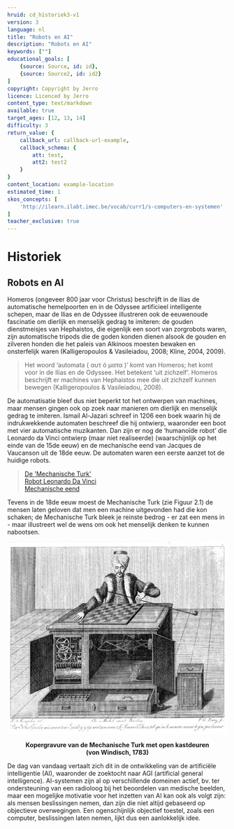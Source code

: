 ```yaml
---
hruid: cd_historiek3-v1
version: 3
language: nl
title: "Robots en AI"
description: "Robots en AI"
keywords: [""]
educational_goals: [
    {source: Source, id: id}, 
    {source: Source2, id: id2}
]
copyright: Copyright by Jerro
licence: Licenced by Jerro
content_type: text/markdown
available: true
target_ages: [12, 13, 14]
difficulty: 3
return_value: {
    callback_url: callback-url-example,
    callback_schema: {
        att: test,
        att2: test2
    }
}
content_location: example-location
estimated_time: 1
skos_concepts: [
    'http://ilearn.ilabt.imec.be/vocab/curr1/s-computers-en-systemen'
]
teacher_exclusive: true
---
```


# Historiek

## Robots en AI 
Homeros (ongeveer 800 jaar voor Christus) beschrijft in de Ilias de automatische hemelpoorten en in de Odyssee artificieel intelligente schepen, maar de Ilias en de Odyssee illustreren ook de eeuwenoude fascinatie om dierlijk en menselijk gedrag te imiteren: de gouden dienstmeisjes van Hephaistos, die eigenlijk een soort van zorgrobots waren, zijn automatische tripods die de goden konden dienen alsook de gouden en zilveren honden die het paleis van Alkinoos moesten bewaken en onsterfelijk waren (Kalligeropoulos & Vasileiadou, 2008; Kline, 2004, 2009). 

> Het woord ‘automata ( αυτ ó µατα )’ komt van Homeros; het komt voor in de Ilias en de Odyssee. Het betekent ‘uit zichzelf’. Homeros beschrijft er machines van Hephaistos mee die uit zichzelf kunnen bewegen (Kalligeropoulos & Vasileiadou, 2008). 

De automatisatie bleef dus niet beperkt tot het ontwerpen van machines, maar mensen gingen ook op zoek naar manieren om dierlijk en menselijk gedrag te imiteren. Ismail Al-Jazari schreef in 1206 een boek waarin hij de indrukwekkende automaten beschreef die hij ontwierp, waaronder een boot met vier automatische muzikanten. Dan zijn er nog de ‘humanoïde robot’ die Leonardo da Vinci ontwierp (maar niet realiseerde) (waarschijnlijk op het einde van de 15de eeuw) en de mechanische eend van Jacques de Vaucanson uit de 18de eeuw. De automaten waren een eerste aanzet tot de huidige robots. 

> [De 'Mechanische Turk'](https://youtu.be/N4ccP8MwR50https://youtu.be/MCW_wp0dgF4) </br>
> [Robot Leonardo Da Vinci](https://nl.wikipedia.org/wiki/Leonardo_da_Vinci%27s_robot) </br>
> [Mechanische eend](https://klara.be/de-mechanische-eend-van-jacques-de-vaucanson) 

Tevens in de 18de eeuw moest de Mechanische Turk (zie Figuur 2.1) de mensen laten geloven dat men een machine uitgevonden had die kon schaken; de Mechanische Turk bleek je reinste bedrog - er zat een mens in - maar illustreert wel de wens om ook het menselijk denken te kunnen nabootsen. 

![Kopergravure van de Mechanische Turk met open kastdeuren (von Windisch, 1783)](embed/image.png) 
<figure>
    <figcaption align = "center"><b>Kopergravure van de Mechanische Turk met open kastdeuren (von Windisch, 1783)</b></figcaption>
</figure>

De dag van vandaag vertaalt zich dit in de ontwikkeling van de artificiële intelligentie (AI), waaronder de zoektocht naar AGI (artificial general intelligence). AI-systemen zijn al op verschillende domeinen actief, bv. ter ondersteuning van een radioloog bij het beoordelen van medische beelden, maar een mogelijke motivatie voor het inzetten van AI kan ook als volgt zijn: als mensen beslissingen nemen, dan zijn die niet altijd gebaseerd op objectieve overwegingen. Een ogenschijnlijk objectief toestel, zoals een computer, beslissingen laten nemen, lijkt dus een aanlokkelijk idee. 
